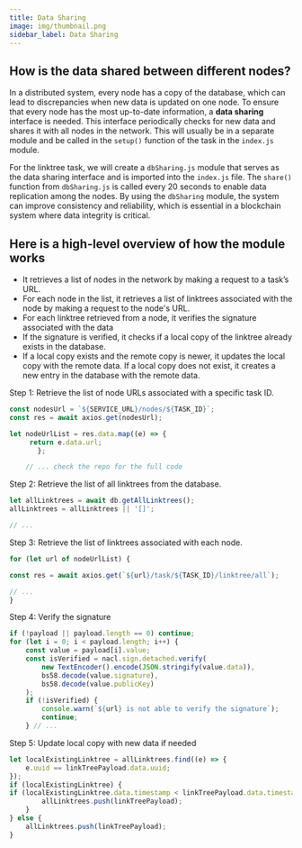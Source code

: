 ```yaml
---
title: Data Sharing
image: img/thumbnail.png
sidebar_label: Data Sharing
---
```


## How is the data shared between different nodes?

In a distributed system, every node has a copy of the database, which can lead to discrepancies when new data is updated on one node. To ensure that every node has the most up-to-date information, a **data sharing** interface is needed. This interface periodically checks for new data and shares it with all nodes in the network. This will usually be in a separate module and be called in the `setup()` function of the task in the `index.js` module. 

For the linktree task, we will create a `dbSharing.js` module that serves as the data sharing interface and is imported into the `index.js` file. The `share()` function from `dbSharing.js` is called every 20 seconds to enable data replication among the nodes. By using the `dbSharing` module, the system can improve consistency and reliability, which is essential in a blockchain system where data integrity is critical. 

## Here is a high-level overview of how the module works

- It retrieves a list of nodes in the network by making a request to a task’s URL.
- For each node in the list, it retrieves a list of linktrees associated with the node by making a request to the node's URL.
- For each linktree retrieved from a node, it verifies the signature associated with the data 
- If the signature is verified, it checks if a local copy of the linktree already exists in the database.
- If a local copy exists and the remote copy is newer, it updates the local copy with the remote data. If a local copy does not exist, it creates a new entry in the database with the remote data.

Step 1: Retrieve the list of node URLs associated with a specific task ID.

```javascript
const nodesUrl = `${SERVICE_URL}/nodes/${TASK_ID}`;
const res = await axios.get(nodesUrl);

let nodeUrlList = res.data.map((e) => {
     return e.data.url;
       };     

	// ... check the repo for the full code
```

Step 2: Retrieve the list of all linktrees from the database.
```javascript
let allLinktrees = await db.getAllLinktrees();
allLinktrees = allLinktrees || '[]';

// ...

```
Step 3: Retrieve the list of linktrees associated with each node.
```javascript
for (let url of nodeUrlList) {

const res = await axios.get(`${url}/task/${TASK_ID}/linktree/all`);

// ...
}

```
Step 4: Verify the signature 
```javascript
if (!payload || payload.length == 0) continue;
for (let i = 0; i < payload.length; i++) {
    const value = payload[i].value;
    const isVerified = nacl.sign.detached.verify(
        new TextEncoder().encode(JSON.stringify(value.data)),
        bs58.decode(value.signature),
        bs58.decode(value.publicKey)
    );
    if (!isVerified) {
        console.warn(`${url} is not able to verify the signature`);
        continue;
    } // ... 

```

Step 5: Update local copy with new data if needed
```javascript
let localExistingLinktree = allLinktrees.find((e) => {
    e.uuid == linkTreePayload.data.uuid;
});
if (localExistingLinktree) {
if (localExistingLinktree.data.timestamp < linkTreePayload.data.timestamp) {
        allLinktrees.push(linkTreePayload);
    } 
} else {
    allLinktrees.push(linkTreePayload);
}

```
